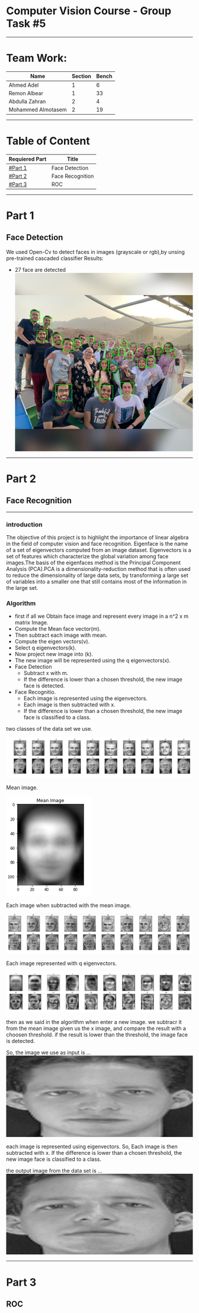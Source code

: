 # Computer Vision Course - Group Task #5

---

# Team Work:

| Name | Section | Bench |
| ----------- | ----------- | ----------- |
| Ahmed Adel | 1 | 6 |
| Remon Albear | 1 | 33 |
| Abdulla Zahran | 2 | 4 |
| Mohammed Almotasem | 2 | 19 |

---

# Table of Content

| Requiered Part | Title |
| ----------- | ----------- |
| [#Part 1](#part-1) | Face Detection |
| [#Part 2](#part-2) | Face Recognition |
| [#Part 3](#part-3) | ROC |



---

# Part 1

## Face Detection
We used Open-Cv to detect faces in images (grayscale or rgb),by unsing pre-trained cascaded classifier
Results:

* 27 face are detected   
![detection results 1](screenshots/detected_faces.jpg)

---


# Part 2 

## Face Recognition

---
### introduction

The objective of this project is to highlight the importance of linear algebra in the field of computer vision and face recognition. Eigenface is the name of a set of eigenvectors computed from an image dataset. Eigenvectors is a set of features which characterize the global variation among face images.The basis of the eigenfaces method is the Principal Component Analysis (PCA).PCA is a dimensionality-reduction method that is often used to reduce the dimensionality of large data sets, by transforming a large set of variables into a smaller one that still contains most of the information in the large set.

### Algorithm

* first if all we Obtain face image and represent every image in a n^2 x m matrix Image.
* Compute the Mean face vector(m).
* Then subtract each image with mean.
* Compute the eigen vectors(v).
* Select q eigenvectors(k).
* Now project new image into (k).
* The new image will be represented using the q eigenvectors(x).
* Face Detection
    * Subtract x with m.
    * If the difference is lower than a chosen threshold, the new image face is detected.
* Face Recognitio.
    * Each image is represented using the eigenvectors.
    * Each image is then subtracted with x.
    * If the difference is lower than a chosen threshold, the new image face is classified to a class.

two classes of the data set we use.

![TwoClasses](screenshots/TwoClasses.png)

Mean image.

![TwoClasses](screenshots/MeanImage.png)

Each image when subtracted with the mean image.

![TwoClasses](screenshots/submean.png)

Each image represented with q eigenvectors.

![TwoClasses](screenshots/egienValSub.png)

then as we said in the algorithm when enter a new image. we subtracr it from the mean image given us the x image, and compare the result with a choosen threshold. if the result is lower than the threshold, the image face is detected.

So, the image we use as input is ...
![TwoClasses](screenshots/input.png)

each image is represented using eigenvectors. So, Each image is then subtracted with x. If the difference is lower than a chosen threshold, the new image face is classified to a class.

the output image from the data set is ...
![TwoClasses](screenshots/output.png)

---
# Part 3

## ROC


